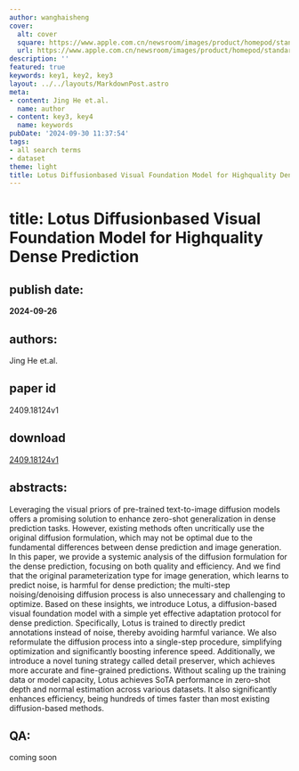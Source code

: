 ```yaml
---
author: wanghaisheng
cover:
  alt: cover
  square: https://www.apple.com.cn/newsroom/images/product/homepod/standard/Apple-HomePod-hero-230118_big.jpg.large_2x.jpg
  url: https://www.apple.com.cn/newsroom/images/product/homepod/standard/Apple-HomePod-hero-230118_big.jpg.large_2x.jpg
description: ''
featured: true
keywords: key1, key2, key3
layout: ../../layouts/MarkdownPost.astro
meta:
- content: Jing He et.al.
  name: author
- content: key3, key4
  name: keywords
pubDate: '2024-09-30 11:37:54'
tags:
- all search terms
- dataset
theme: light
title: Lotus Diffusionbased Visual Foundation Model for Highquality Dense Prediction
---
```


# title: Lotus Diffusionbased Visual Foundation Model for Highquality Dense Prediction 
## publish date: 
**2024-09-26** 
## authors: 
  Jing He et.al. 
## paper id
2409.18124v1
## download
[2409.18124v1](http://arxiv.org/abs/2409.18124v1)
## abstracts:
Leveraging the visual priors of pre-trained text-to-image diffusion models offers a promising solution to enhance zero-shot generalization in dense prediction tasks. However, existing methods often uncritically use the original diffusion formulation, which may not be optimal due to the fundamental differences between dense prediction and image generation. In this paper, we provide a systemic analysis of the diffusion formulation for the dense prediction, focusing on both quality and efficiency. And we find that the original parameterization type for image generation, which learns to predict noise, is harmful for dense prediction; the multi-step noising/denoising diffusion process is also unnecessary and challenging to optimize. Based on these insights, we introduce Lotus, a diffusion-based visual foundation model with a simple yet effective adaptation protocol for dense prediction. Specifically, Lotus is trained to directly predict annotations instead of noise, thereby avoiding harmful variance. We also reformulate the diffusion process into a single-step procedure, simplifying optimization and significantly boosting inference speed. Additionally, we introduce a novel tuning strategy called detail preserver, which achieves more accurate and fine-grained predictions. Without scaling up the training data or model capacity, Lotus achieves SoTA performance in zero-shot depth and normal estimation across various datasets. It also significantly enhances efficiency, being hundreds of times faster than most existing diffusion-based methods.
## QA:
coming soon
